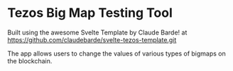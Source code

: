 # Tezos Big Map Testing Tool

Built using the awesome Svelte Template by Claude Barde!
at https://github.com/claudebarde/svelte-tezos-template.git

The app allows users to change the values of various types of bigmaps on the blockchain.

